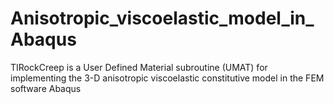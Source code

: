 # Anisotropic_viscoelastic_model_in_Abaqus
TIRockCreep is a User Defined Material subroutine (UMAT) for implementing the 3-D anisotropic viscoelastic constitutive model in the FEM software Abaqus
